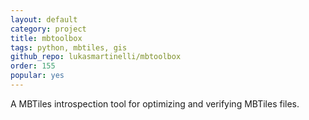 ```yaml
---
layout: default
category: project
title: mbtoolbox
tags: python, mbtiles, gis
github_repo: lukasmartinelli/mbtoolbox
order: 155
popular: yes
---
```


A MBTiles introspection tool for optimizing and verifying MBTiles files.
